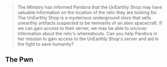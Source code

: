 

> The Ministry has informed Pandora that the UnEarthly Shop may have valuable information on the location of the relic they are looking for. The UnEarthly Shop is a mysterious underground store that sells unearthly artifacts suspected to be remnants of an alien spacecraft. If we can gain access to their server, we may be able to uncover information about the relic's whereabouts. Can you help Pandora in her mission to gain access to the UnEarthly Shop's server and aid in the fight to save humanity?


## The Pwn

